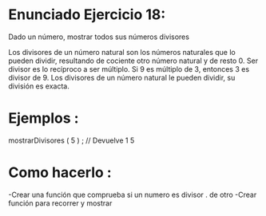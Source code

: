 # Enunciado Ejercicio 18:

Dado un número, mostrar todos sus números divisores

Los divisores de un número natural son los números naturales que lo pueden dividir, resultando de cociente otro número natural y de resto 0. Ser divisor es lo recíproco a ser múltiplo. Si 9 es múltiplo de 3, entonces 3 es divisor de 9. Los divisores de un número natural le pueden dividir, su división es exacta.

# Ejemplos :
mostrarDivisores ( 5 ) ;
// Devuelve
1
5

# Como hacerlo :

-Crear una función que comprueba si un numero es divisor .
de otro
-Crear función para recorrer y mostrar

